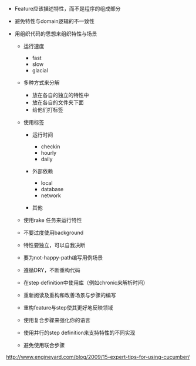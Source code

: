 + Feature应该描述特性，而不是程序的组成部分

+ 避免特性与domain逻辑的不一致性

+ 用组织代码的思想来组织特性与场景
  
  + 运行速度
    + fast
    + slow
    + glacial
  
  + 多种方式来分解
    + 放在各自的独立的特性中
    + 放在各自的文件夹下面
    + 给他们打标签
    
  + 使用标签
    + 运行时间
      + checkin
      + hourly
      + daily
    
    + 外部依赖
      + local
      + database
      + network
      
    + 其他
    
  + 使用rake 任务来运行特性
  
  + 不要过度使用background
  
  + 特性要独立，可以自我决断
  
  + 要为not-happy-path编写用例场景
  
  + 遵循DRY，不断重构代码
  
  + 在step definition中使用库（例如chronic来解析时间）
  
  + 重新阅读及重构和改善场景与步骤的编写
  
  + 重构feature与step使其更好地反映领域
  
  + 使用复合步骤来强化你的语言
  
  + 使用并行的step definition来支持特性的不同实现
  
  + 避免使用联合步骤
  
<http://www.engineyard.com/blog/2009/15-expert-tips-for-using-cucumber/>
